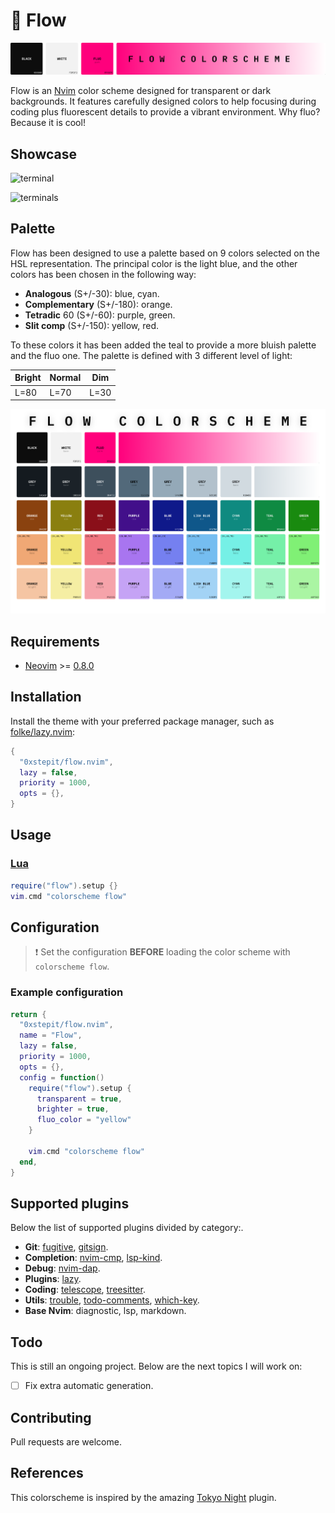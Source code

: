 # 🌊 Flow

![logo](./assets/flow-logo.png) 

Flow is an [Nvim](https://github.com/neovim/neovim) color scheme designed for transparent or dark backgrounds. It features
carefully designed colors to help focusing during coding plus fluorescent details to provide a vibrant environment. Why fluo? Because it is
cool!

## Showcase

![terminal](./assets/flow-single-terminal.png) 

![terminals](./assets/flow-multiple-terminals.png)

## Palette

Flow has been designed to use a palette based on 9 colors selected on the HSL representation. The principal color is the light blue, and the
other colors has been chosen in the following way:

- **Analogous** (S+/-30): blue, cyan.
- **Complementary** (S+/-180): orange.
- **Tetradic** 60 (S+/-60): purple, green.
- **Slit comp** (S+/-150): yellow, red.

To these colors it has been added the teal to provide a more bluish palette and the fluo one. The palette is defined with 3 different level of light:

|Bright|Normal|Dim|
|-|-|-|
|L=80|L=70|L=30|

![palette](./assets/flow-palette.png) 


## Requirements

- [Neovim](https://github.com/neovim/neovim) >=
  [0.8.0](https://github.com/neovim/neovim/releases/tag/v0.8.0)

## Installation

Install the theme with your preferred package manager, such as
[folke/lazy.nvim](https://github.com/folke/lazy.nvim):

```lua
{
  "0xstepit/flow.nvim",
  lazy = false,
  priority = 1000,
  opts = {},
}
```

## Usage

### [Lua](https://www.lua.org)

```lua
require("flow").setup {}
vim.cmd "colorscheme flow"
```

## Configuration

> ❗️ Set the configuration **BEFORE** loading the color scheme with `colorscheme flow`.

### Example configuration

```lua 
return {
  "0xstepit/flow.nvim",
  name = "Flow",
  lazy = false,
  priority = 1000,
  opts = {},
  config = function()
    require("flow").setup {
      transparent = true,
      brighter = true,
      fluo_color = "yellow"
    }

    vim.cmd "colorscheme flow"
  end,
}
```
## Supported plugins

Below the list of supported plugins divided by category:.

- **Git**: [fugitive](https://github.com/tpope/vim-fugitive), [gitsign](https://github.com/lewis6991/gitsigns.nvim).
- **Completion**: [nvim-cmp](https://github.com/hrsh7th/nvim-cmp), [lsp-kind](https://github.com/onsails/lspkind.nvim).
- **Debug**: [nvim-dap](https://github.com/mfussenegger/nvim-dap).
- **Plugins**: [lazy](https://github.com/folke/lazy.nvim).
- **Coding**: [telescope](https://github.com/nvim-telescope/telescope.nvim), [treesitter](https://github.com/nvim-treesitter/nvim-treesitter).
- **Utils**: [trouble](https://github.com/folke/trouble.nvim), [todo-comments](https://github.com/folke/todo-comments.nvim), [which-key](https://github.com/folke/which-key.nvim).
- **Base Nvim**: diagnostic, lsp, markdown.

## Todo

This is still an ongoing project. Below are the next topics I will work on:

- [ ] Fix extra automatic generation.

## Contributing

Pull requests are welcome.

## References

This colorscheme is inspired by the amazing [Tokyo Night](https://github.com/folke/tokyonight.nvim) plugin.

